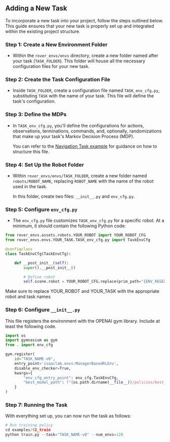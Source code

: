 ## Adding a New Task

To incorporate a new task into your project, follow the steps outlined below. This guide ensures that your new task is properly set up and integrated within the existing project structure.

### Step 1: Create a New Environment Folder

- Within the `rover_envs/envs` directory, create a new folder named after your task (`TASK_FOLDER`). This folder will house all the necessary configuration files for your new task.

### Step 2: Create the Task Configuration File

- Inside `TASK_FOLDER`, create a configuration file named `TASK_env_cfg.py`, substituting `TASK` with the name of your task. This file will define the task's configuration.

### Step 3: Define the MDPs

- In `TASK_env_cfg.py`, you'll define the configurations for actions, observations, terminations, commands, and, optionally, randomizations that make up your task's Markov Decision Process (MDP).

  You can refer to the [Navigation Task example](https://github.com/abmoRobotics/RLRoverLab/blob/main/rover_envs/envs/navigation/rover_env_cfg.py) for guidance on how to structure this file.

### Step 4: Set Up the Robot Folder

- Within `rover_envs/envs/TASK_FOLDER`, create a new folder named `robots/ROBOT_NAME`, replacing `ROBOT_NAME` with the name of the robot used in the task.

  In this folder, create two files: `__init__.py` and `env_cfg.py`.

### Step 5: Configure `env_cfg.py`

- The `env_cfg.py` file customizes `TASK_env_cfg.py` for a specific robot. At a minimum, it should contain the following Python code:

```python
from rover_envs.assets.robots.YOUR_ROBOT import YOUR_ROBOT_CFG
from rover_envs.envs.YOUR_TASK.TASK_env_cfg.py import TaskEnvCfg

@configclass
class TaskEnvCfg(TaskEnvCfg):

    def __post_init__(self):
        super().__post_init__()

        # Define robot
        self.scene.robot = YOUR_ROBOT_CFG.replace(prim_path="{ENV_REGEX_NS}/Robot")
```
Make sure to replace YOUR_ROBOT and YOUR_TASK with the appropriate robot and task names

### Step 6: Configure `__init__.py`

This file registers the environment with the OPENAI gym library. Include at least the following code.
```python
import os
import gymnasium as gym
from . import env_cfg

gym.register(
    id="TASK_NAME-v0",
    entry_point='isaaclab.envs:ManagerBasedRLEnv',
    disable_env_checker=True,
    kwargs={
        "env_cfg_entry_point": env_cfg.TaskEnvCfg,
        "best_model_path": f"{os.path.dirname(__file__)}/policies/best_agent.pt", # This is optional
    }
)

```

### Step 7: Running the Task

With everything set up, you can now run the task as follows:

```python
# Run training policy
cd examples/02_train
python train.py --task="TASK_NAME-v0" --num_envs=128
```
